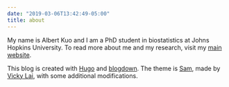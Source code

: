 ```yaml
---
date: "2019-03-06T13:42:49-05:00"
title: about
---
```


My name is Albert Kuo and I am a PhD student in biostatistics at Johns Hopkins University. To read more about me and my research, visit my [main website](https://albertkuo.me).

This blog is created with [Hugo](https://gohugo.io/) and [blogdown](https://github.com/rstudio/blogdown). The theme is [Sam](https://github.com/vickylai/hugo-theme-sam), made by [Vicky Lai](https://vickylai.com), with some additional modifications.

